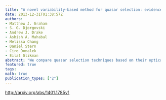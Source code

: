 ```yaml
---
title: "A novel variability-based method for quasar selection: evidence for a   rest frame ~54 day characteristic timescale"
date: 2013-12-31T01:38:57Z
authors:
- Matthew J. Graham
- S. G. Djorgovski
- Andrew J. Drake
- Ashish A. Mahabal
- Melissa Chang
- Daniel Stern
- Ciro Donalek
- Eilat Glikman
abstract: "We compare quasar selection techniques based on their optical variability using data from the Catalina Real-time Transient Survey (CRTS). We introduce a new technique based on Slepian wavelet variance (SWV) that shows comparable or better performance to structure functions and damped random walk models but with fewer assumptions. Combining these methods with WISE mid-IR colors produces a highly efficient quasar selection technique which we have validated spectroscopically. The SWV technique also identifies characteristic timescales in a time series and we find a characteristic rest frame timescale of ~54 days, confirmed in the light curves of ~18000 quasars from CRTS, SDSS and MACHO data, and anticorrelated with absolute magnitude. This indicates a transition between a damped random walk and $P(f) propto f^{-1/3}$ behaviours and is the first strong indication that a damped random walk model may be too simplistic to describe optical quasar variability."
featured: true
tags:
math: true
publication_types: ["2"]
---
```

http://arxiv.org/abs/1401.1785v1
